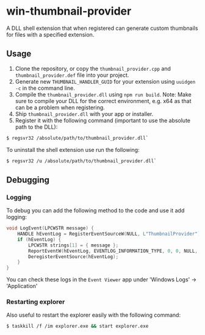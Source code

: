 # win-thumbnail-provider

A DLL shell extension that when registered can generate custom thumbnails for
files with a specified extension.

## Usage

1. Clone the repository, or copy the `thumbnail_provider.cpp` and\
`thumbnail_provider.def` file into your project.
2. Generate new `THUMBNAIL_HANDLER_GUID` for your extension using `uuidgen -c`
in the command line.
3. Compile the `thumbnail_provider.dll` using `npm run build`. Note: Make sure
to compile your DLL for the correct environment, e.g. x64 as that can be a
problem when registering.
4. Ship `thumbnail_provider.dll` with your app or installer.
5. Register it with the following command (important to use the absolute path to the DLL):

``` bash
$ regsvr32 /absolute/path/to/thumbnail_provider.dll`
```

To uninstall the shell extension use run the following:

``` bash
$ regsvr32 /u /absolute/path/to/thumbnail_provider.dll`
```

## Debugging

### Logging

To debug you can add the following method to the code and use it add logging:

``` c++
void LogEvent(LPCWSTR message) {
    HANDLE hEventLog = RegisterEventSourceW(NULL, L"ThumbnailProvider");
    if (hEventLog) {
        LPCWSTR strings[1] = { message };
        ReportEventW(hEventLog, EVENTLOG_INFORMATION_TYPE, 0, 0, NULL, 1, 0, strings, NULL);
        DeregisterEventSource(hEventLog);
    }
}
```

You can check these logs in the `Event Viewer` app under 'Windows Logs' -> 'Application'

### Restarting explorer

Also useful to restart the explorer easily with the following command:

``` bash
$ taskkill /f /im explorer.exe && start explorer.exe
```
